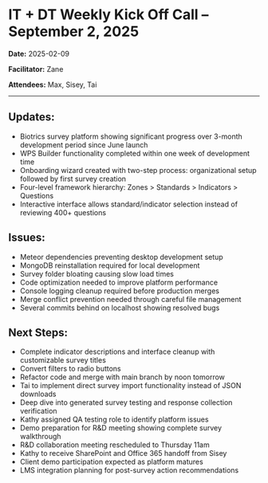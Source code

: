 # IT + DT Weekly Kick Off Call – September 2, 2025

**Date:** 2025-02-09

**Facilitator:** Zane

**Attendees:** Max, Sisey, Tai

---

## Updates:

- Biotrics survey platform showing significant progress over 3-month development period since June launch
- WPS Builder functionality completed within one week of development time
- Onboarding wizard created with two-step process: organizational setup followed by first survey creation
- Four-level framework hierarchy: Zones > Standards > Indicators > Questions
- Interactive interface allows standard/indicator selection instead of reviewing 400+ questions

## Issues:

- Meteor dependencies preventing desktop development setup
- MongoDB reinstallation required for local development
- Survey folder bloating causing slow load times
- Code optimization needed to improve platform performance
- Console logging cleanup required before production merges
- Merge conflict prevention needed through careful file management
- Several commits behind on localhost showing resolved bugs

## Next Steps:

- Complete indicator descriptions and interface cleanup with customizable survey titles
- Convert filters to radio buttons
- Refactor code and merge with main branch by noon tomorrow
- Tai to implement direct survey import functionality instead of JSON downloads
- Deep dive into generated survey testing and response collection verification
- Kathy assigned QA testing role to identify platform issues
- Demo preparation for R&D meeting showing complete survey walkthrough
- R&D collaboration meeting rescheduled to Thursday 11am
- Kathy to receive SharePoint and Office 365 handoff from Sisey
- Client demo participation expected as platform matures
- LMS integration planning for post-survey action recommendations
